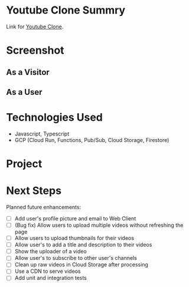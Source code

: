 # Youtube Clone Summry 

Link for [Youtube Clone](https://yt-web-client-815323102848.us-central1.run.app/).


# Screenshot
## As a Visitor


## As a User

# Technologies Used
- Javascript, Typescript
- GCP (Cloud Run, Functions, Pub/Sub, Cloud Storage, Firestore)

# Project


# Next Steps
Planned future enhancements:

 - [ ] Add user's profile picture and email to Web Client
 - [ ] (Bug fix) Allow users to upload multiple videos without refreshing the page
  - [ ] Allow users to upload thumbnails for their videos
  - [ ] Allow user's to add a title and description to their videos
  - [ ] Show the uploader of a video
  - [ ] Allow user's to subscribe to other user's channels
  - [ ] Clean up raw videos in Cloud Storage after processing
  - [ ] Use a CDN to serve videos
  - [ ] Add unit and integration tests
